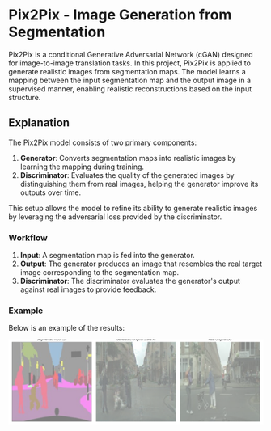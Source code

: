 # Pix2Pix - Image Generation from Segmentation

Pix2Pix is a conditional Generative Adversarial Network (cGAN) designed for image-to-image translation tasks. In this project, Pix2Pix is applied to generate realistic images from segmentation maps. The model learns a mapping between the input segmentation map and the output image in a supervised manner, enabling realistic reconstructions based on the input structure.

## Explanation

The Pix2Pix model consists of two primary components:

1. **Generator**: Converts segmentation maps into realistic images by learning the mapping during training.
2. **Discriminator**: Evaluates the quality of the generated images by distinguishing them from real images, helping the generator improve its outputs over time.

This setup allows the model to refine its ability to generate realistic images by leveraging the adversarial loss provided by the discriminator.

### Workflow

1. **Input**: A segmentation map is fed into the generator.
2. **Output**: The generator produces an image that resembles the real target image corresponding to the segmentation map.
3. **Discriminator**: The discriminator evaluates the generator's output against real images to provide feedback.

### Example

Below is an example of the results:

![Alt Text](output_images/epoch_49.png)


